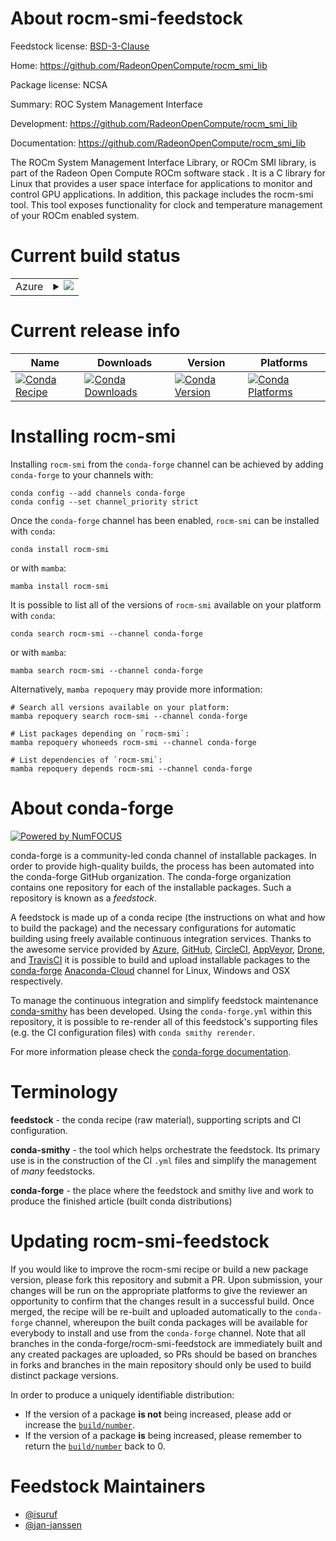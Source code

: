 About rocm-smi-feedstock
========================

Feedstock license: [BSD-3-Clause](https://github.com/conda-forge/rocm-smi-feedstock/blob/main/LICENSE.txt)

Home: https://github.com/RadeonOpenCompute/rocm_smi_lib

Package license: NCSA

Summary: ROC System Management Interface

Development: https://github.com/RadeonOpenCompute/rocm_smi_lib

Documentation: https://github.com/RadeonOpenCompute/rocm_smi_lib

The ROCm System Management Interface Library, or ROCm SMI library, is
part of the Radeon Open Compute ROCm software stack . It is a C library
for Linux that provides a user space interface for applications to
monitor and control GPU applications. In addition, this package includes
the rocm-smi tool. This tool exposes functionality for clock and
temperature management of your ROCm enabled system.


Current build status
====================


<table>
    
  <tr>
    <td>Azure</td>
    <td>
      <details>
        <summary>
          <a href="https://dev.azure.com/conda-forge/feedstock-builds/_build/latest?definitionId=8387&branchName=main">
            <img src="https://dev.azure.com/conda-forge/feedstock-builds/_apis/build/status/rocm-smi-feedstock?branchName=main">
          </a>
        </summary>
        <table>
          <thead><tr><th>Variant</th><th>Status</th></tr></thead>
          <tbody><tr>
              <td>linux_64</td>
              <td>
                <a href="https://dev.azure.com/conda-forge/feedstock-builds/_build/latest?definitionId=8387&branchName=main">
                  <img src="https://dev.azure.com/conda-forge/feedstock-builds/_apis/build/status/rocm-smi-feedstock?branchName=main&jobName=linux&configuration=linux%20linux_64_" alt="variant">
                </a>
              </td>
            </tr>
          </tbody>
        </table>
      </details>
    </td>
  </tr>
</table>

Current release info
====================

| Name | Downloads | Version | Platforms |
| --- | --- | --- | --- |
| [![Conda Recipe](https://img.shields.io/badge/recipe-rocm--smi-green.svg)](https://anaconda.org/conda-forge/rocm-smi) | [![Conda Downloads](https://img.shields.io/conda/dn/conda-forge/rocm-smi.svg)](https://anaconda.org/conda-forge/rocm-smi) | [![Conda Version](https://img.shields.io/conda/vn/conda-forge/rocm-smi.svg)](https://anaconda.org/conda-forge/rocm-smi) | [![Conda Platforms](https://img.shields.io/conda/pn/conda-forge/rocm-smi.svg)](https://anaconda.org/conda-forge/rocm-smi) |

Installing rocm-smi
===================

Installing `rocm-smi` from the `conda-forge` channel can be achieved by adding `conda-forge` to your channels with:

```
conda config --add channels conda-forge
conda config --set channel_priority strict
```

Once the `conda-forge` channel has been enabled, `rocm-smi` can be installed with `conda`:

```
conda install rocm-smi
```

or with `mamba`:

```
mamba install rocm-smi
```

It is possible to list all of the versions of `rocm-smi` available on your platform with `conda`:

```
conda search rocm-smi --channel conda-forge
```

or with `mamba`:

```
mamba search rocm-smi --channel conda-forge
```

Alternatively, `mamba repoquery` may provide more information:

```
# Search all versions available on your platform:
mamba repoquery search rocm-smi --channel conda-forge

# List packages depending on `rocm-smi`:
mamba repoquery whoneeds rocm-smi --channel conda-forge

# List dependencies of `rocm-smi`:
mamba repoquery depends rocm-smi --channel conda-forge
```


About conda-forge
=================

[![Powered by
NumFOCUS](https://img.shields.io/badge/powered%20by-NumFOCUS-orange.svg?style=flat&colorA=E1523D&colorB=007D8A)](https://numfocus.org)

conda-forge is a community-led conda channel of installable packages.
In order to provide high-quality builds, the process has been automated into the
conda-forge GitHub organization. The conda-forge organization contains one repository
for each of the installable packages. Such a repository is known as a *feedstock*.

A feedstock is made up of a conda recipe (the instructions on what and how to build
the package) and the necessary configurations for automatic building using freely
available continuous integration services. Thanks to the awesome service provided by
[Azure](https://azure.microsoft.com/en-us/services/devops/), [GitHub](https://github.com/),
[CircleCI](https://circleci.com/), [AppVeyor](https://www.appveyor.com/),
[Drone](https://cloud.drone.io/welcome), and [TravisCI](https://travis-ci.com/)
it is possible to build and upload installable packages to the
[conda-forge](https://anaconda.org/conda-forge) [Anaconda-Cloud](https://anaconda.org/)
channel for Linux, Windows and OSX respectively.

To manage the continuous integration and simplify feedstock maintenance
[conda-smithy](https://github.com/conda-forge/conda-smithy) has been developed.
Using the ``conda-forge.yml`` within this repository, it is possible to re-render all of
this feedstock's supporting files (e.g. the CI configuration files) with ``conda smithy rerender``.

For more information please check the [conda-forge documentation](https://conda-forge.org/docs/).

Terminology
===========

**feedstock** - the conda recipe (raw material), supporting scripts and CI configuration.

**conda-smithy** - the tool which helps orchestrate the feedstock.
                   Its primary use is in the construction of the CI ``.yml`` files
                   and simplify the management of *many* feedstocks.

**conda-forge** - the place where the feedstock and smithy live and work to
                  produce the finished article (built conda distributions)


Updating rocm-smi-feedstock
===========================

If you would like to improve the rocm-smi recipe or build a new
package version, please fork this repository and submit a PR. Upon submission,
your changes will be run on the appropriate platforms to give the reviewer an
opportunity to confirm that the changes result in a successful build. Once
merged, the recipe will be re-built and uploaded automatically to the
`conda-forge` channel, whereupon the built conda packages will be available for
everybody to install and use from the `conda-forge` channel.
Note that all branches in the conda-forge/rocm-smi-feedstock are
immediately built and any created packages are uploaded, so PRs should be based
on branches in forks and branches in the main repository should only be used to
build distinct package versions.

In order to produce a uniquely identifiable distribution:
 * If the version of a package **is not** being increased, please add or increase
   the [``build/number``](https://docs.conda.io/projects/conda-build/en/latest/resources/define-metadata.html#build-number-and-string).
 * If the version of a package **is** being increased, please remember to return
   the [``build/number``](https://docs.conda.io/projects/conda-build/en/latest/resources/define-metadata.html#build-number-and-string)
   back to 0.

Feedstock Maintainers
=====================

* [@isuruf](https://github.com/isuruf/)
* [@jan-janssen](https://github.com/jan-janssen/)

